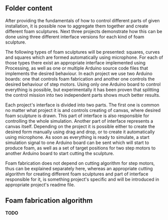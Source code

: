 ## Folder content

After providing the fundamentals of how to control different parts of given installation, it is possible now to aggregate them together and create different foam sculptures. Next three projects demonstrate how this can be done using three different interface versions for each kind of foam sculpture.

The following types of foam sculptures will be presented: squares, curves and squares which are formed automatically using microphone. For each of those types there exist an appropriate interface implemented using Processing, as well as one or multiple Arduino source code files that implements the desired behaviour. In each project we use two Arduino boards: one that controls foam fabrication and another one controls the desired behaviour of step motors. Using only one Arduino board to control everything is possible, but experimentally it has been proven that splitting the control mission into two independent parts shows much better results. 

Each project's interface is divided into two parts. The first one is common no matter what project it is and controls creating of canvas, where desired foam sculpture is drawn. This part of interface is also responsible for controlling the whole simulation. Another part of interface represents a canvas itself. Depending on the project it is possible either to create the desired form manually using drag and drop, or to create it automatically using microphone. As soon as everything is ready to simulate, a start simulation signal to one Arduino board can be sent which will start to produce foam, as well as a set of target positions for two step motors to another Arduino board to start cutting the sculpture.

Foam fabrication does not depend on cutting algorithm for step motors, thus can be explained separately here, whereas
an appropriate cutting algorithm for creating different foam sculptures and part of interface responsible for it, 
is something project's specific and will be introduced in appropriate project's readme file.

## Foam fabrication algorithm

**TODO**
	

